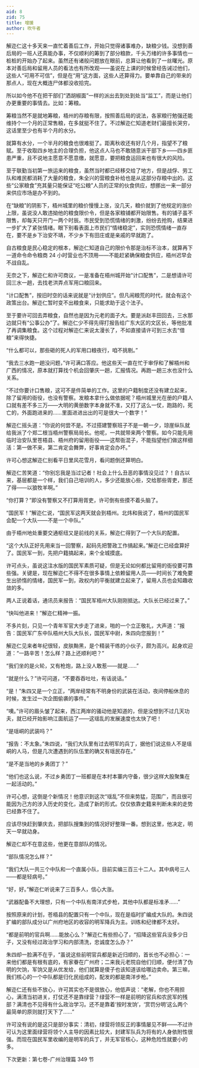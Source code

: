 ```yaml
---
aid: 8
zid: 75
title: 增援
author: 吹牛者
---
```


解迩仁这十多天来一直忙着善后工作，开始只觉得诸事难办，缺粮少钱。没想到善后局的一班人还真能办事，不仅顺利的筹到了部分粮款，千头万绪的许多事情也一桩桩的开始办了起来。虽然还有诸般问题放在眼前，总算让他看到了一丝曙光。原本对善后局和留用人员的看法也有所改观——虽说在上课的时候曾经告诫过他们，这些人“可用不可信”，但是在“用”这方面，这些人还算得力。要单靠自己的带来的那点人，现在大概连尸体都没收拾完。

所以如今他不在把干部们“洒胡椒面”一样的派出去到处到处当“监工”，而是让他们办更重要的事情去。比如：筹粮。

筹粮当然不是就地筹粮，梧州的存粮有限，按照善后局的说法，各家粮行勉强还能维持个一个月的正常售粮，在多就挺不住了。不过解迩仁知道老财们最擅长哭穷，这话里至少也有半个月的水分。

就算有水分，一个半月的粮食也很难挺了。距离秋收还有好几个月，指望不了粮赋。至于收取四乡地主的合理负担，他这点人马也不敢随意派干部下乡——四乡匪患严重，且不说地主愿意不愿意缴，就愿意，要把粮食运回来也有很大的风险。

至于联勤当初第一旅运来的粮食，虽然当时都已经移交给了地方，但是战俘、劳工队和难民都消耗了大量的粮食，朱全兴的营粮食补给也是从这部分存粮中出的。这些“公家粮食”充其量只能保证“吃公粮”人员的正常的伙食供应，想挪出一来一部分来供应市场是办不到的。

在“缺粮”的阴影下，梧州城里的粮价慢慢上涨，没几天，粮价就到了他规定的涨价上限，虽说没人敢违拗他的粮食限价令，但是各家粮铺都开始限售。有的铺子虽不限售，却每天只开门一两个时辰。市民受到恐慌情绪的刺激，纷纷去抢购，结果进一步扩大了紧张情绪。眼下别看表面上市民们“情绪稳定”，实则恐慌情绪一直存在，要不是乡下治安不靖，不少乡下有田庄或是亲戚的早就跑了。

自古粮食是民心稳定的根本，解迩仁知道自己的限价令那是治标不治本，就算再下一道命令命令粮商 24 小时营业也不顶用——不能赶紧确保粮食供应，梧州迟早会不战自乱。

无奈之下，解迩仁和许可商议，一是准备在梧州城开始“计口配售”，二是想请许可回三水一趟，去找老洪弄点军用口粮回来。

“计口配售”，按旧时空的话来说就是“计划供应”。但凡闹粮荒的时代，就会有这个政策出台。解迩仁暂时变不出粮食来，只能求助于这个法子。

至于要许可回去弄粮食，自然也是因为元老的面子大。要是派赵丰田回去，三水那边就只有“公事公办”了。解迩仁少不得先得打报告给广东大区的文区长，等他批准了再调集粮食。这个过程对解迩仁来说太漫长了，不如直接请许可到三水去“借粮”来得快捷。

“什么都可以，那些砸的死人的军用口粮夜行，咱不挑剔。”

“我去三水跑一趟没问题，”许可满口答应。他这些天一直在忙于审俘和了解梧州和广西的情况，原本就打算找个机会回肇庆一趟，汇报情况。再跑一趟三水也没什么关系。

“不过你要计口售粮，这可不是件简单的工作。这里的户籍制度还没有建立起来，除了留用的衙役，也没有警察。发粮本拿什么做依据呢？梧州城里光在册的户籍人口就有差不多三万——大明的黄册数字本身就不准，又打了这么一仗，跑路的，死亡的，外面跑进来的……里面进进出出的可是很大一个数字！”

解迩仁摇头道：“你说的何尝不是。不过搭建警察班子不是一朝一夕，琼崖纵队就给我派了个郑二根当梧州警察局局长。他呢，一共就带来两个警察。如今只能先用临时治安队里苍梧县、梧州府的留用衙役——这帮衙混子，不能指望他们做这样细活：第一做不来，第二肯定会舞弊，好事肯定会办坏。”

许可心想这解迩仁别看平日里风花雪月，看问题倒还算明白。

解迩仁苦笑道：“你别忘我是当过记者！社会上什么丑恶的事情没见过？！自古以来，基层都是一个样，我们自己培训的人，多少还能放心些，交给那些胥吏，那还了得——以狼牧羊啊。”

“你打算？”即没有警察又不打算用胥吏，许可倒有些摸不着头脑了。

“国民军！”解迩仁说，“国民军这两天就会到梧州。北炜和我说了，梧州的国民军会配一个大队——不是一个中队。”

由于梧州地处重要交通枢纽又是前线的关系，解迩仁得到了一个大队的配置。

“这个大队正好先用来当一回警察，起码先把警政工作搞起来。”解迩仁已经盘算好了。国民军一到，先把户籍搞起来，来个全城摸底。

许可点头，虽说这注水版的国民军素质可疑，但是无论如何都比留用的衙役要可靠些强。关键是，现在解迩仁不得不在很多事情上依赖留用人员——时间长了难免要生出骄惰的情绪，国民军一到，政权内的平衡就建立起来了，留用人员也会知趣收敛的多。

两人正说着话，通讯员来报告：“国民军梧州大队刚刚抵达。大队长已经过来了。”

“快叫他进来！”解迩仁精神一振。

不多片刻，只见一个青年军官大步走了进来，啪的一个立正敬礼，大声道：“报告：国民军广东中队梧州大队大队长，国民军中尉，朱四向您报到！”

解迩仁见来者年纪很轻，皮肤黝黑，是个精装干练的小伙子，颇为高兴。起身欢迎道：“一路辛苦！怎么样？路上还顺利吧？”

“我们坐的是火轮，又有枪炮，路上没人敢惹——就是……”

“就是什么？”许可问道，“不要吞吞吐吐，有话说话。”

“是！”朱四又是一个立正，“两岸经常有不明身份的武装在活动，夜间停船休息的时候，发生过一次企图偷袭的事件。”

“噢。”许可的眉头皱了起来，西江两岸的骚动他是知道的，但是没想到不过几天功夫，就已经开始影响江面航运了——这瑶乱的发展速度也太快了吧！

“是瑶峒的武装吗？”

“报告：不太象。”朱四说，“我们大队里有过去明军的兵丁，据他们说这些人不是瑶峒的人马，但是几次遭遇到的队伍里的确又有瑶民存在。”

“是不是当地的乡勇团丁？”

“他们也这么说，不过乡勇团丁一班都是在本村本寨内守备，很少这样大股聚集在一起活动的。”

许可心想，这倒是个新情况！他意识到这次“瑶乱”不但来势猛，范围广，而且很可能因为己方的涉入历史的变化，造成了新的形式。仅仅依靠史籍来判断未来的走势已经靠不住了。

应该尽快赶到肇庆去，把部队搜集到的情况好好整理一番。想到这里，他决定，明天一早就动身。

解迩仁却不在意这些，他更在意部队的情况。

“部队情况怎么样？”

“我们大队一共三个中队和一个直属小队，目前实编三百三十二人。其中病号三人——都是轻病号。”

“好，好。”解迩仁听说来了三百多人，信心大涨。

“武器配备不大理想，只有一个中队有南洋式步枪，其他中队都是标准矛……”

按照原来的计划，苍梧县的配置只有一个中队，现在是临时扩编成大队的。朱四说扩编的部队成分以广州府地区的收容的明军降兵为主。训练和纪律都不太好。

“都是前明的官兵啊……能放心么？”解迩仁有些担心了，“招降这些官兵没多少日子，又没有经过政治学习和内部清洗，忠诚度怎么办？”

朱四却一脸满不在乎，“虽说这些前明官兵都是新近归顺的，首长也不必担心：一来他们都是有根有底的，有家眷在广州府；二来我元老院自他们归顺，便付清了伪明的欠饷，军饷又是从优发给，他们就算是傻子也该知道该给哪边卖命。第三嘛，我们核心的一个中队都是归化民组成的，配发的都是南洋步枪。”

解迩仁还有些不放心，许可其实也不是很放心，他低声说：“老解，你也不用担心，满清当初进关，打仗还不是靠绿营？绿营不一样是前明的官兵和农民军的残部？满清也不见得有什么政治学习。还不是靠着‘按时发饷’，‘赏罚分明’这么两个最简单的原则就打天下了……”

许可没有说的是这只是部分事实：清初，绿营将领反正的事情屡见不鲜——不过许可认为这里面绿营将领个人主导的因素比较大，封建军队兵为将有的人身依附性很强。而现在国民军里收编的是明军的兵丁，并无军官核心，这种危险性就要小的多。

下次更新：第七卷-广州治理篇 349 节
